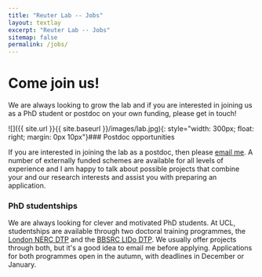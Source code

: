 ```yaml
---
title: "Reuter Lab -- Jobs"
layout: textlay
excerpt: "Reuter Lab -- Jobs"
sitemap: false
permalink: /jobs/
---
```


# Come join us!

We are always looking to grow the lab and if you are interested in joining us as a PhD student or postdoc on your own funding, please get in touch!


![]({{ site.url }}{{ site.baseurl }}/images/lab.jpg){: style="width: 300px; float: right; margin: 0px  10px"}### Postdoc opportunities

If you are interested in joining the lab as a postdoc, then please [email me](mailto:m.reuter@ucl.ac.uk). A number of externally funded schemes are available for all levels of experience and I am happy to talk about possible projects that combine your and our research interests and assist you with preparing an application.


### PhD studentships

We are always looking for clever and motivated PhD students. At UCL, studentships are available through two doctoral training programmes, the [London NERC DTP](https://london-nerc-dtp.org) and the [BBSRC LIDo DTP](https://www.lido-dtp.ac.uk). We usually offer projects through both, but it's a good idea to email me before applying. Applications for both programmes open in the autumn, with deadlines in December or January.





 
 
 
